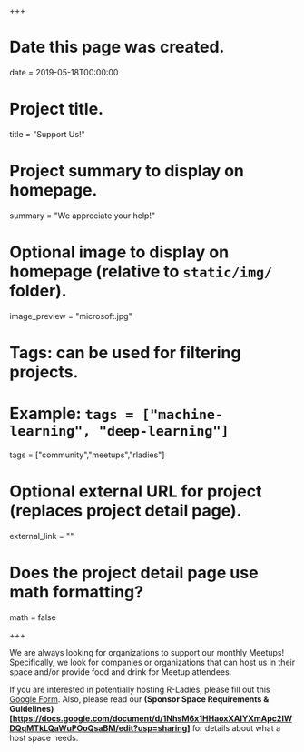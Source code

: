 +++
# Date this page was created.
date = 2019-05-18T00:00:00

# Project title.
title = "Support Us!"

# Project summary to display on homepage.
summary = "We appreciate your help!"

# Optional image to display on homepage (relative to `static/img/` folder).
image_preview = "microsoft.jpg"

# Tags: can be used for filtering projects.
# Example: `tags = ["machine-learning", "deep-learning"]`
tags = ["community","meetups","rladies"]

# Optional external URL for project (replaces project detail page).
external_link = ""

# Does the project detail page use math formatting?
math = false


+++
  
  
We are always looking for organizations to support our monthly Meetups! Specifically, we look for companies or organizations that can host us in their space and/or provide food and drink for Meetup attendees.  
  
If you are interested in potentially hosting R-Ladies, please fill out this [Google Form](https://forms.gle/RP9KqV3x7QpymjgE7). Also, please read our **(Sponsor Space Requirements & Guidelines)[https://docs.google.com/document/d/1NhsM6x1HHaoxXAIYXmApc2lWDQqMTkLQaWuPOoQsaBM/edit?usp=sharing]** for details about what a host space needs.  